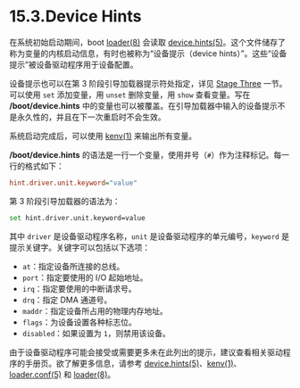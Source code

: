 # 15.3.Device Hints

在系统初始启动期间，boot [loader(8)](https://man.freebsd.org/cgi/man.cgi?query=loader&sektion=8&format=html) 会读取 [device.hints(5)](https://man.freebsd.org/cgi/man.cgi?query=device.hints&sektion=5&format=html)。这个文件储存了称为变量的内核启动信息，有时也被称为“设备提示（device hints）”。这些“设备提示”被设备驱动程序用于设备配置。

设备提示也可以在第 3 阶段引导加载器提示符处指定，详见 [Stage Three](https://docs.freebsd.org/en/books/handbook/boot/#boot-loader) 一节。可以使用 `set` 添加变量，用 `unset` 删除变量，用 `show` 查看变量。写在 **/boot/device.hints** 中的变量也可以被覆盖。在引导加载器中输入的设备提示不是永久性的，并且在下一次重启时不会生效。

系统启动完成后，可以使用 [kenv(1)](https://man.freebsd.org/cgi/man.cgi?query=kenv&sektion=1&format=html) 来输出所有变量。

**/boot/device.hints** 的语法是一行一个变量，使用井号（`#`）作为注释标记。每一行的格式如下：

```ini
hint.driver.unit.keyword="value"
```

第 3 阶段引导加载器的语法为：

```sh
set hint.driver.unit.keyword=value
```

其中 `driver` 是设备驱动程序名称，`unit` 是设备驱动程序的单元编号，`keyword` 是提示关键字。关键字可以包括以下选项：

- `at`：指定设备所连接的总线。
- `port`：指定要使用的 I/O 起始地址。
- `irq`：指定要使用的中断请求号。
- `drq`：指定 DMA 通道号。
- `maddr`：指定设备所占用的物理内存地址。
- `flags`：为设备设置各种标志位。
- `disabled`：如果设置为 `1`，则禁用该设备。

由于设备驱动程序可能会接受或需要更多未在此列出的提示，建议查看相关驱动程序的手册页。欲了解更多信息，请参考 [device.hints(5)](https://man.freebsd.org/cgi/man.cgi?query=device.hints&sektion=5&format=html)、[kenv(1)](https://man.freebsd.org/cgi/man.cgi?query=kenv&sektion=1&format=html)、[loader.conf(5)](https://man.freebsd.org/cgi/man.cgi?query=loader.conf&sektion=5&format=html) 和 [loader(8)](https://man.freebsd.org/cgi/man.cgi?query=loader&sektion=8&format=html)。
